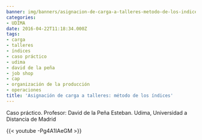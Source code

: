 ```yaml
---
banner: img/banners/asignacion-de-carga-a-talleres-metodo-de-los-indices.jpg
categories:
- UDIMA
date: 2016-04-22T11:18:34.000Z
tags:
- carga
- talleres
- índices
- caso práctico
- udima
- david de la peña
- job shop
- cap
- organización de la producción
- operaciones
title: 'Asignación de carga a talleres: método de los índices'
---
```


Caso práctico.
Profesor: David de la Peña Esteban.
Udima, Universidad a Distancia de Madrid

{{< youtube -Pg4A1IAeGM >}}
